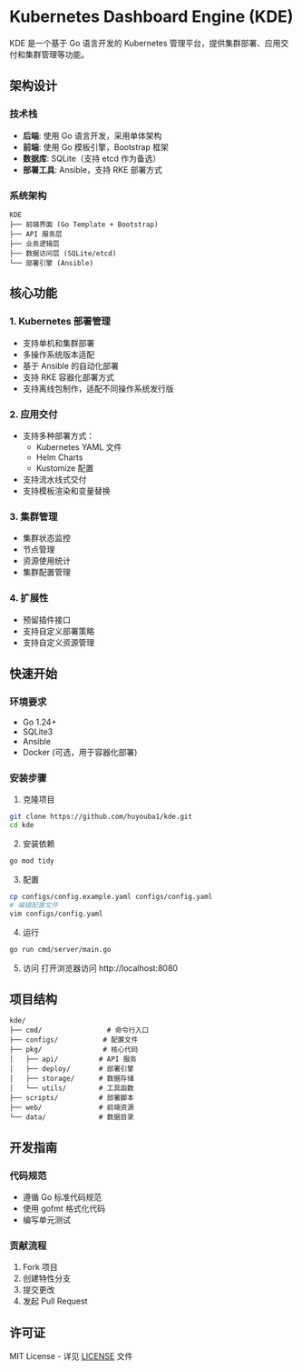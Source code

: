 # Kubernetes Dashboard Engine (KDE)

KDE 是一个基于 Go 语言开发的 Kubernetes 管理平台，提供集群部署、应用交付和集群管理等功能。

## 架构设计

### 技术栈
- **后端**: 使用 Go 语言开发，采用单体架构
- **前端**: 使用 Go 模板引擎，Bootstrap 框架
- **数据库**: SQLite（支持 etcd 作为备选）
- **部署工具**: Ansible，支持 RKE 部署方式

### 系统架构
```
KDE
├── 前端界面 (Go Template + Bootstrap)
├── API 服务层
├── 业务逻辑层
├── 数据访问层 (SQLite/etcd)
└── 部署引擎 (Ansible)
```

## 核心功能

### 1. Kubernetes 部署管理
- 支持单机和集群部署
- 多操作系统版本适配
- 基于 Ansible 的自动化部署
- 支持 RKE 容器化部署方式
- 支持离线包制作，适配不同操作系统发行版

### 2. 应用交付
- 支持多种部署方式：
  - Kubernetes YAML 文件
  - Helm Charts
  - Kustomize 配置
- 支持流水线式交付
- 支持模板渲染和变量替换

### 3. 集群管理
- 集群状态监控
- 节点管理
- 资源使用统计
- 集群配置管理

### 4. 扩展性
- 预留插件接口
- 支持自定义部署策略
- 支持自定义资源管理

## 快速开始

### 环境要求
- Go 1.24+
- SQLite3
- Ansible
- Docker (可选，用于容器化部署)

### 安装步骤
1. 克隆项目
```bash
git clone https://github.com/huyouba1/kde.git
cd kde
```

2. 安装依赖
```bash
go mod tidy
```

3. 配置
```bash
cp configs/config.example.yaml configs/config.yaml
# 编辑配置文件
vim configs/config.yaml
```

4. 运行
```bash
go run cmd/server/main.go
```

5. 访问
打开浏览器访问 http://localhost:8080

## 项目结构
```
kde/
├── cmd/                # 命令行入口
├── configs/           # 配置文件
├── pkg/               # 核心代码
│   ├── api/          # API 服务
│   ├── deploy/       # 部署引擎
│   ├── storage/      # 数据存储
│   └── utils/        # 工具函数
├── scripts/          # 部署脚本
├── web/              # 前端资源
└── data/             # 数据目录
```

## 开发指南

### 代码规范
- 遵循 Go 标准代码规范
- 使用 gofmt 格式化代码
- 编写单元测试

### 贡献流程
1. Fork 项目
2. 创建特性分支
3. 提交更改
4. 发起 Pull Request

## 许可证
MIT License - 详见 [LICENSE](LICENSE) 文件
